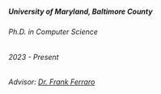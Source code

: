 ---
---

<h5>University of Maryland, Baltimore County</h5>
<div class="space-between">
    <h6>Ph.D. in 
    <!-- <span class="tooltip-text" data-toggle="tooltip" data-placement="right" title="Computer Science">CS</span> -->
    Computer Science
    </h6>
    <h6> 2023 - Present</h6>
</div>
<div class="space-between">
    <h6>Advisor: <a href="https://redirect.cs.umbc.edu/~ferraro/" target="_blank">Dr. Frank Ferraro</a></h6>
</div>
